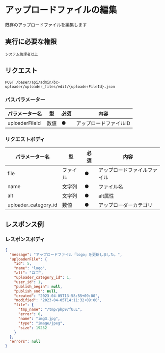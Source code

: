 # アップロードファイルの編集

既存のアップロードファイルを編集します

## 実行に必要な権限

```
システム管理者以上
```

## リクエスト
```
POST /baser/api/admin/bc-uploader/uploader_files/edit/{uploaderFileId}.json
```

### パスパラメーター

| パラメーター名   | 型   | 必須  | 内容        |
|-----------|-----|-----|-----------|
| uploaderFileId   | 数値  | ●   | アップロードファイルID       |


### リクエストボディ

| パラメーター名 | 型    | 必須  | 内容             |
|---------|------|-----|----------------|
| file    | ファイル | ●   | アップロードファイルファイル |
| name    | 文字列   | ●   | ファイル名 |
| alt    | 文字列   | ●   | alt属性 |
| uploader_category_id    | 数値   | ●   | アップローダーカテゴリ |


## レスポンス例

### レスポンスボディ

```json
{
  "message": "アップロードファイル「logo」を更新しました。",
  "uploaderFile": {
    "id": 5,
    "name": "logo",
    "alt": "ロゴ",
    "uploader_category_id": 1,
    "user_id": 1,
    "publish_begin": null,
    "publish_end": null,
    "created": "2023-04-05T13:58:55+09:00",
    "modified": "2023-04-05T14:11:32+09:00",
    "file": {
      "tmp_name": "/tmp/php97fUuL",
      "error": 0,
      "name": "img3.jpg",
      "type": "image/jpeg",
      "size": 19252
    }
  },
  "errors": null
}
```

